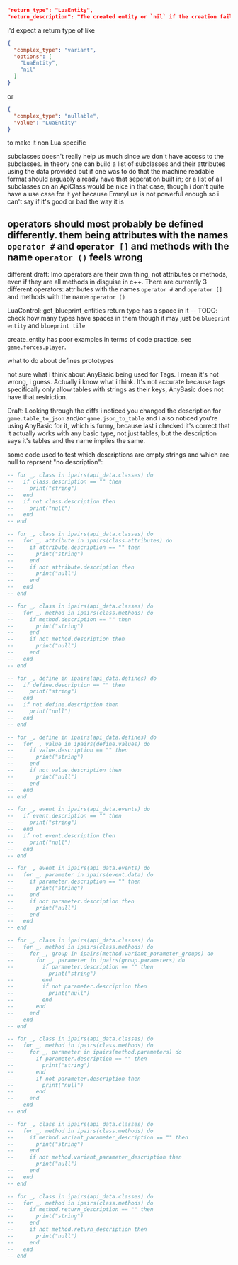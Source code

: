 
```json
"return_type": "LuaEntity",
"return_description": "The created entity or `nil` if the creation failed."
```
i'd expect a return type of like
```json
{
  "complex_type": "variant",
  "options": [
    "LuaEntity",
    "nil"
  ]
}
```
or
```json
{
  "complex_type": "nullable",
  "value": "LuaEntity"
}
```
to make it non Lua specific

subclasses doesn't really help us much since we don't have access to the subclasses.
in theory one can build a list of subclasses and their attributes using the data
provided but if one was to do that the machine readable format should arguably already
have that seperation built in;
or a list of all subclasses on an ApiClass would be nice in that case,
though i don't quite have a use case for it yet because EmmyLua is not powerful enough
so i can't say if it's good or bad the way it is

operators should most probably be defined differently.
them being attributes with the names `operator #` and `operator []`
and methods with the name `operator ()` feels wrong
-----
different draft:
Imo operators are their own thing, not attributes or methods, even if they are all methods in disguise in c++.
There are currently 3 different operators:
attributes with the names `operator #` and `operator []`
and methods with the name `operator ()`

LuaControl::get_blueprint_entities return type has a space in it
-- TODO: check how many types have spaces in them
though it may just be `blueprint entity` and `blueprint tile`

create_entity has poor examples in terms of code practice, see `game.forces.player`.

what to do about defines.prototypes

not sure what i think about AnyBasic being used for Tags. I mean it's not wrong, i guess.
Actually i know what i think. It's not accurate because tags specifically only allow
tables with strings as their keys, AnyBasic does not have that restriction.

Draft:
Looking through the diffs i noticed you changed the description for `game.table_to_json` and/or `game.json_to_table` and i also noticed you're using AnyBasic for it, which is funny, because last i checked it's correct that it actually works with any basic type, not just tables, but the description says it's tables and the name implies the same.

some code used to test which descriptions are empty strings and which are null to reprsent "no description":
```lua
-- for _, class in ipairs(api_data.classes) do
--   if class.description == "" then
--     print("string")
--   end
--   if not class.description then
--     print("null")
--   end
-- end

-- for _, class in ipairs(api_data.classes) do
--   for _, attribute in ipairs(class.attributes) do
--     if attribute.description == "" then
--       print("string")
--     end
--     if not attribute.description then
--       print("null")
--     end
--   end
-- end

-- for _, class in ipairs(api_data.classes) do
--   for _, method in ipairs(class.methods) do
--     if method.description == "" then
--       print("string")
--     end
--     if not method.description then
--       print("null")
--     end
--   end
-- end

-- for _, define in ipairs(api_data.defines) do
--   if define.description == "" then
--     print("string")
--   end
--   if not define.description then
--     print("null")
--   end
-- end

-- for _, define in ipairs(api_data.defines) do
--   for _, value in ipairs(define.values) do
--     if value.description == "" then
--       print("string")
--     end
--     if not value.description then
--       print("null")
--     end
--   end
-- end

-- for _, event in ipairs(api_data.events) do
--   if event.description == "" then
--     print("string")
--   end
--   if not event.description then
--     print("null")
--   end
-- end

-- for _, event in ipairs(api_data.events) do
--   for _, parameter in ipairs(event.data) do
--     if parameter.description == "" then
--       print("string")
--     end
--     if not parameter.description then
--       print("null")
--     end
--   end
-- end

-- for _, class in ipairs(api_data.classes) do
--   for _, method in ipairs(class.methods) do
--     for _, group in ipairs(method.variant_parameter_groups) do
--       for _, parameter in ipairs(group.parameters) do
--         if parameter.description == "" then
--           print("string")
--         end
--         if not parameter.description then
--           print("null")
--         end
--       end
--     end
--   end
-- end

-- for _, class in ipairs(api_data.classes) do
--   for _, method in ipairs(class.methods) do
--     for _, parameter in ipairs(method.parameters) do
--       if parameter.description == "" then
--         print("string")
--       end
--       if not parameter.description then
--         print("null")
--       end
--     end
--   end
-- end

-- for _, class in ipairs(api_data.classes) do
--   for _, method in ipairs(class.methods) do
--     if method.variant_parameter_description == "" then
--       print("string")
--     end
--     if not method.variant_parameter_description then
--       print("null")
--     end
--   end
-- end

-- for _, class in ipairs(api_data.classes) do
--   for _, method in ipairs(class.methods) do
--     if method.return_description == "" then
--       print("string")
--     end
--     if not method.return_description then
--       print("null")
--     end
--   end
-- end
```
